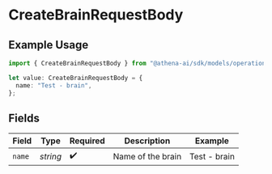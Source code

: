 # CreateBrainRequestBody

## Example Usage

```typescript
import { CreateBrainRequestBody } from "@athena-ai/sdk/models/operations";

let value: CreateBrainRequestBody = {
  name: "Test - brain",
};
```

## Fields

| Field              | Type               | Required           | Description        | Example            |
| ------------------ | ------------------ | ------------------ | ------------------ | ------------------ |
| `name`             | *string*           | :heavy_check_mark: | Name of the brain  | Test - brain       |